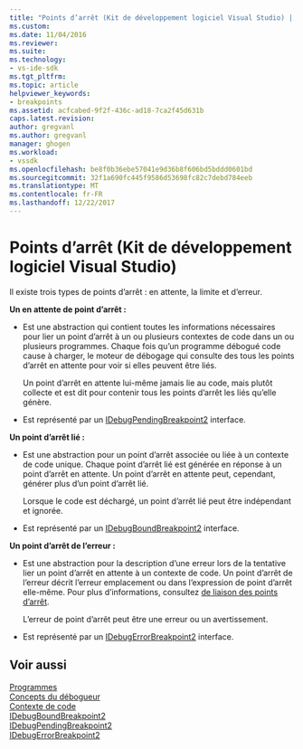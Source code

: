 ```yaml
---
title: "Points d’arrêt (Kit de développement logiciel Visual Studio) | Documents Microsoft"
ms.custom: 
ms.date: 11/04/2016
ms.reviewer: 
ms.suite: 
ms.technology:
- vs-ide-sdk
ms.tgt_pltfrm: 
ms.topic: article
helpviewer_keywords:
- breakpoints
ms.assetid: acfcabed-9f2f-436c-ad18-7ca2f45d631b
caps.latest.revision: 
author: gregvanl
ms.author: gregvanl
manager: ghogen
ms.workload:
- vssdk
ms.openlocfilehash: be8f0b36ebe57041e9d36b8f606bd5bddd0601bd
ms.sourcegitcommit: 32f1a690fc445f9586d53698fc82c7debd784eeb
ms.translationtype: MT
ms.contentlocale: fr-FR
ms.lasthandoff: 12/22/2017
---
```

# <a name="breakpoints-visual-studio-sdk"></a>Points d’arrêt (Kit de développement logiciel Visual Studio)
Il existe trois types de points d’arrêt : en attente, la limite et d’erreur.  
  
 **Un en attente de point d’arrêt :**  
  
-   Est une abstraction qui contient toutes les informations nécessaires pour lier un point d’arrêt à un ou plusieurs contextes de code dans un ou plusieurs programmes. Chaque fois qu’un programme débogué code cause à charger, le moteur de débogage qui consulte des tous les points d’arrêt en attente pour voir si elles peuvent être liés.  
  
     Un point d’arrêt en attente lui-même jamais lie au code, mais plutôt collecte et est dit pour contenir tous les points d’arrêt les liés qu’elle génère.  
  
-   Est représenté par un [IDebugPendingBreakpoint2](../../extensibility/debugger/reference/idebugpendingbreakpoint2.md) interface.  
  
 **Un point d’arrêt lié :**  
  
-   Est une abstraction pour un point d’arrêt associée ou liée à un contexte de code unique. Chaque point d’arrêt lié est générée en réponse à un point d’arrêt en attente. Un point d’arrêt en attente peut, cependant, générer plus d’un point d’arrêt lié.  
  
     Lorsque le code est déchargé, un point d’arrêt lié peut être indépendant et ignorée.  
  
-   Est représenté par un [IDebugBoundBreakpoint2](../../extensibility/debugger/reference/idebugboundbreakpoint2.md) interface.  
  
 **Un point d’arrêt de l’erreur :**  
  
-   Est une abstraction pour la description d’une erreur lors de la tentative lier un point d’arrêt en attente à un contexte de code. Un point d’arrêt de l’erreur décrit l’erreur emplacement ou dans l’expression de point d’arrêt elle-même. Pour plus d’informations, consultez [de liaison des points d’arrêt](../../extensibility/debugger/binding-breakpoints.md).  
  
     L’erreur de point d’arrêt peut être une erreur ou un avertissement.  
  
-   Est représenté par un [IDebugErrorBreakpoint2](../../extensibility/debugger/reference/idebugerrorbreakpoint2.md) interface.  
  
## <a name="see-also"></a>Voir aussi  
 [Programmes](../../extensibility/debugger/programs.md)   
 [Concepts du débogueur](../../extensibility/debugger/debugger-concepts.md)   
 [Contexte de code](../../extensibility/debugger/code-context.md)   
 [IDebugBoundBreakpoint2](../../extensibility/debugger/reference/idebugboundbreakpoint2.md)   
 [IDebugPendingBreakpoint2](../../extensibility/debugger/reference/idebugpendingbreakpoint2.md)   
 [IDebugErrorBreakpoint2](../../extensibility/debugger/reference/idebugerrorbreakpoint2.md)